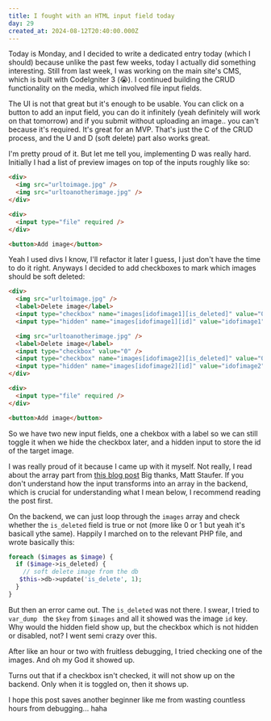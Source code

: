 ```yaml
---
title: I fought with an HTML input field today
day: 29
created_at: 2024-08-12T20:40:00.000Z
---
```

Today is Monday, and I decided to write a dedicated entry today (which I should)
because unlike the past few weeks, today I actually did something interesting.
Still from last week, I was working on the main site's CMS, which is built with
CodeIgniter 3 (😭). I continued building the CRUD functionality on the media,
which involved file input fields.

The UI is not that great but it's enough to be usable. You can click on a button
to add an input field, you can do it infinitely (yeah definitely will work
on that tomorrow) and if you submit without uploading an image.. you can't
because it's required. It's great for an MVP. That's just the C of the CRUD
process, and the U and D (soft delete) part also works great.

I'm pretty proud of it. But let me tell you, implementing D was really hard.
Initially I had a list of preview images on top of the inputs roughly like so:

```html
<div>
  <img src="urltoimage.jpg" />
  <img src="urltoanotherimage.jpg" />
</div>

<div>
  <input type="file" required />
</div>

<button>Add image</button>
```

Yeah I used divs I know, I'll refactor it later I guess, I just don't have the
time to do it right. Anyways I decided to add checkboxes to mark which images
should be soft deleted:

```html
<div>
  <img src="urltoimage.jpg" />
  <label>Delete image</label>
  <input type="checkbox" name="images[idofimage1][is_deleted]" value="0" />
  <input type="hidden" name="images[idofimage1][id]" value="idofimage1" />

  <img src="urltoanotherimage.jpg" />
  <label>Delete image</label>
  <input type="checkbox" value="0" />
  <input type="checkbox" name="images[idofimage2][is_deleted]" value="0" />
  <input type="hidden" name="images[idofimage2][id]" value="idofimage2" />
</div>

<div>
  <input type="file" required />
</div>

<button>Add image</button>
```

So we have two new input fields, one a chekbox with a label so we can still
toggle it when we hide the checkbox later, and a hidden input to store the id of
the target image.

I was really proud of it because I came up with it myself. Not really, I read
about the array part from [this blog
post](https://mattstauffer.com/blog/a-little-trick-for-grouping-fields-in-an-html-form/)
Big thanks, Matt Staufer. If you don't understand how the input transforms into
an array in the backend, which is crucial for understanding what I mean below,
I recommend reading the post first.

On the backend, we can just loop through the `images` array and check whether
the `is_deleted` field is true or not (more like 0 or 1 but yeah it's basicall
ythe same). Happily I marched on to the relevant PHP file, and wrote basically
this:

```php
foreach ($images as $image) {
  if ($image->is_deleted) {
    // soft delete image from the db
   $this->db->update('is_delete', 1);
  }
}
```

But then an error came out. The `is_deleted` was not there. I swear, I tried to
`var_dump ` the `$key` from `$images` and all it showed was the image `id` key.
Why would the hidden field show up, but the checkbox which is not hidden or
disabled, not? I went semi crazy over this.

After like an hour or two with fruitless debugging, I tried checking one of the
images. And oh my God it showed up.

Turns out that if a checkbox isn't checked, it will not show up on the
backend. Only when it is toggled on, then it shows up.

I hope this post saves another beginner like me from wasting countless hours from
debugging... haha
